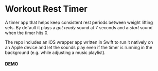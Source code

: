 # Workout Rest Timer
A timer app that helps keep consistent rest periods between weight lifting sets. By default it plays a _get ready_ sound at 7 seconds and a _start_ sound when the timer hits 0. 

The repo includes an iOS wrapper app written in Swift to run it natively on an Apple device and let the sounds play even if the timer is running in the background (e.g. while adjusting a music playlist).

#### [DEMO](https://hire.gs/workout)